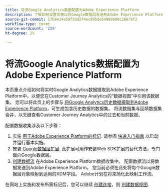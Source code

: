 ```yaml
---
title: 将流Google Analytics数据配置为Adobe Experience Platform
description: 了解如何设置实施以将Google数据层发送到Adobe Experience Platform
source-git-commit: 17b9e14e58f5bd2f4ec995de54989b00c26076f2
workflow-type: tm+mt
source-wordcount: '259'
ht-degree: 2%

---
```


# 将流Google Analytics数据配置为Adobe Experience Platform

本页重点介绍如何将实时Google Analytics数据摄取到Adobe Experience Platform中，以便您在Customer Journey Analytics的“数据视图”中引用该数据集。 您可以将此页上的步骤与 [将Google Analytics历史数据摄取到Adobe Experience Platform](backfill.md)，可生成包含历史数据的数据集。 将流数据集与回填数据集合并，以无缝查看Customer Journey Analytics中的过去和当前数据。

配置数据收集涉及以下步骤：

1. 实施 [用于Adobe Experience Platform的标记](https://experienceleague.adobe.com/docs/experience-platform/tags/home.html?lang=zh-Hans). 请参阅 [快速入门指南](https://experienceleague.adobe.com/docs/experience-platform/tags/get-started/quick-start.html) 以启动并运行基本实施。
1. 安装 [Google数据层扩展](https://experienceleague.adobe.com/docs/experience-platform/tags/extensions/adobe/google-data-layer/overview.html). 此扩展可用作安装Web SDK扩展的替代方法，专门面向Google数据层。
1. [创建数据流](https://experienceleague.adobe.com/docs/experience-platform/edge/datastreams/overview.html) 在Adobe Experience Platform数据收集中。 配置数据流以将数据发送到Adobe Experience Platform。 您当前必须在此处将每个Google数据层对象映射到适用的XDM字段。 Adobe计划在将来简化此映射工作流。

在网站上实施和发布所需标记后，您可以继续 [创建连接](/help/connections/create-connection.md)，则 [创建数据视图](/help/data-views/create-dataview.md).
